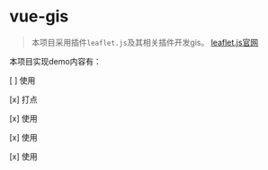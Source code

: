# vue-gis

> 本项目采用插件``leaflet.js``及其相关插件开发gis。
> [leaflet.js官网](https://leafletjs.com/)

本项目实现demo内容有：

[ ] 使用

[x] 打点

[x] 使用

[x] 使用

[x] 使用
